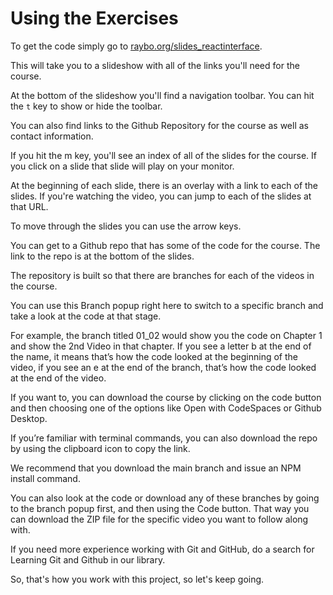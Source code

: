 <!-- .slide: data-state="layout-title" class="bg-dark"-->

# Using the Exercises

> >

To get the code simply go to [raybo.org/slides_reactinterface](https://raybo.org/slides_reactinterface/#/).

This will take you to a slideshow with all of the links you'll need for the course.

At the bottom of the slideshow you'll find a navigation toolbar. You can hit the `t` key to show or hide the toolbar.

You can also find links to the Github Repository for the course as well as contact information.

If you hit the m key, you'll see an index of all of the slides for the course. If you click on a slide that slide will play on your monitor.

At the beginning of each slide, there is an overlay with a link to each of the slides. If you're watching the video, you can jump to each of the slides at that URL.

To move through the slides you can use the arrow keys.

You can get to a Github repo that has some of the code for the course. The link to the repo is at the bottom of the slides.

The repository is built so that there are branches for each of the videos in the course. 

You can use this Branch popup right here to switch to a specific branch and take a look at the code at that stage.

For example, the branch titled 01_02 would show you the code on Chapter 1 and show the 2nd Video in that chapter. If you see a letter b at the end of the name, it means that’s how the code looked at the beginning of the video, if you see an e at the end of the branch, that’s how the code looked at the end of the video.

If you want to, you can download the course by clicking on the code button and then choosing one of the options like Open with CodeSpaces or Github Desktop. 

If you’re familiar with terminal commands, you can also download the repo by using the clipboard icon to copy the link.

We recommend that you download the main branch and issue an NPM install command.

You can also look at the code or download any of these branches  by going to the branch popup first, and then using the Code button. That way you can download the ZIP file for the specific video you want to follow along with.

If you need more experience working with Git and GitHub, do a search for Learning Git and Github in our library. 

So, that's how you work with this project, so let's keep going.